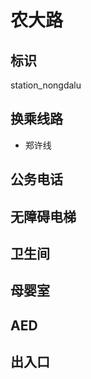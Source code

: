 # 农大路

## 标识

station_nongdalu

## 换乘线路

- 郑许线

## 公务电话



## 无障碍电梯



## 卫生间



## 母婴室



## AED



## 出入口

